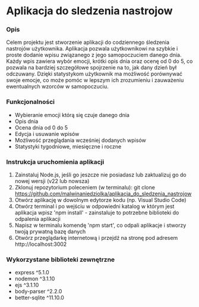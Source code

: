 # Aplikacja do sledzenia nastrojow

### **Opis**
Celem projektu jest stworzenie aplikacji do codziennego śledzenia nastrojów użytkownika. Aplikacja pozwala użytkownikowi na szybkie i proste dodanie wpisu związanego z jego samopoczuciem danego dnia. Każdy wpis zawiera wybór emocji, krótki opis dnia oraz ocenę od 0 do 5, co pozwala na bardziej szczegółowe spojrzenie na to, jak dany dzień był odczuwany. Dzięki statystykom użytkownik ma możliwość porównywać swoje emocje, co może pomóc w lepszym ich zrozumieniu i zauważeniu ewentualnych wzorców w samopoczuciu. 

### **Funkcjonalności**
- Wybieranie emocji którą się czuje danego dnia
- Opis dnia
- Ocena dnia od 0 do 5
- Edycja i usuwanie wpisów
- Możliwość przeglądania wcześniej dodanych wpisów
- Statystyki tygodniowe, miesięczne i roczne

### **Instrukcja uruchomienia aplikacji**
1. Zainstaluj Node.js, jeśli go jeszcze nie posiadasz lub zaktualizuj go do nowej wersji (v22 lub nowsza)
2. Zklonuj repozytorium poleceniem (w terminalu): git clone https://github.com/malwinaniedziolka/aplikacja_do_sledzenia_nastrojow
3. Otwórz aplikację w dowolnym edytorze kodu (np. Visual Studio Code)
4. Otwórz terminal i po wejściu w odpowiedni katalog w którym jest aplikacja wpisz 'npm install' - zainstaluje to potrzebne biblioteki do odpalenia aplikacji
5. Napisz w terminalu komendę 'npm start', co odpali aplikacje i stworzy twoją prywatną bazę danych
6. Otwórz przeglądarkę internetową i przejdź na stronę pod adresem http://localhost:3002

### **Wykorzystane biblioteki zewnętrzne**
- express ^5.1.0
- nodemon ^3.1.10 
- ejs ^3.1.10 
- body-parser ^2.2.0 
- better-sqlite ^11.10.0
